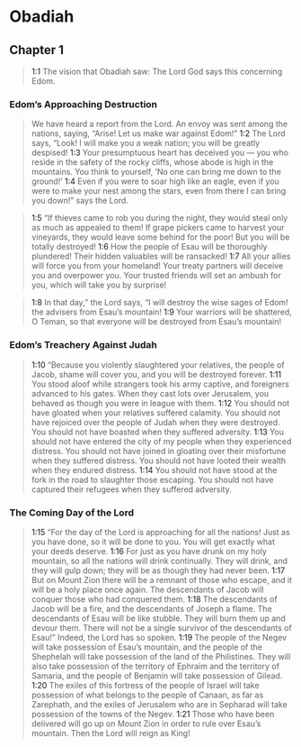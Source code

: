 # Obadiah

## Chapter 1

> <a name="1:1">1:1</a> The vision that Obadiah saw:
> The Lord God says this concerning Edom.

### Edom’s Approaching Destruction

> We have heard a report from the Lord.
> An envoy was sent among the nations, saying,
> “Arise! Let us make war against Edom!”
> <a name="1:2">1:2</a> The Lord says, “Look! I will make you a weak nation;
> you will be greatly despised!
> <a name="1:3">1:3</a> Your presumptuous heart has deceived you — 
> you who reside in the safety of the rocky cliffs,
> whose abode is high in the mountains.
> You think to yourself,
> ‘No one can bring me down to the ground!’
> <a name="1:4">1:4</a> Even if you were to soar high like an eagle,
> even if you were to make your nest among the stars,
> even from there I can bring you down!” says the Lord.

> <a name="1:5">1:5</a> “If thieves came to rob you during the night,
> they would steal only as much as appealed to them!
> If grape pickers came to harvest your vineyards,
> they would leave some behind for the poor!
> But you will be totally destroyed!
> <a name="1:6">1:6</a> How the people of Esau will be thoroughly plundered!
> Their hidden valuables will be ransacked!
> <a name="1:7">1:7</a> All your allies will force you from your homeland!
> Your treaty partners will deceive you and overpower you.
> Your trusted friends will set an ambush for you,
> which will take you by surprise!

> <a name="1:8">1:8</a> In that day,” the Lord says,
> “I will destroy the wise sages of Edom!
> the advisers from Esau’s mountain!
> <a name="1:9">1:9</a> Your warriors will be shattered, O Teman,
> so that everyone will be destroyed from Esau’s mountain!

### Edom’s Treachery Against Judah

> <a name="1:10">1:10</a> “Because you violently slaughtered your relatives, the people of Jacob,
> shame will cover you, and you will be destroyed forever.
> <a name="1:11">1:11</a> You stood aloof while strangers took his army captive,
> and foreigners advanced to his gates.
> When they cast lots over Jerusalem,
> you behaved as though you were in league with them.
> <a name="1:12">1:12</a> You should not have gloated when your relatives suffered calamity.
> You should not have rejoiced over the people of Judah when they were destroyed.
> You should not have boasted when they suffered adversity.
> <a name="1:13">1:13</a> You should not have entered the city of my people when they experienced distress.
> You should not have joined in gloating over their misfortune when they suffered distress.
> You should not have looted their wealth when they endured distress.
> <a name="1:14">1:14</a> You should not have stood at the fork in the road to slaughter those escaping.
> You should not have captured their refugees when they suffered adversity.

### The Coming Day of the Lord

> <a name="1:15">1:15</a> “For the day of the Lord is approaching for all the nations!
> Just as you have done, so it will be done to you.
> You will get exactly what your deeds deserve.
> <a name="1:16">1:16</a> For just as you have drunk on my holy mountain,
> so all the nations will drink continually.
> They will drink, and they will gulp down;
> they will be as though they had never been.
> <a name="1:17">1:17</a> But on Mount Zion there will be a remnant of those who escape,
> and it will be a holy place once again.
> The descendants of Jacob will conquer
> those who had conquered them.
> <a name="1:18">1:18</a> The descendants of Jacob will be a fire,
> and the descendants of Joseph a flame.
> The descendants of Esau will be like stubble.
> They will burn them up and devour them.
> There will not be a single survivor of the descendants of Esau!”
> Indeed, the Lord has so spoken.
> <a name="1:19">1:19</a> The people of the Negev will take possession of Esau’s mountain,
> and the people of the Shephelah will take possession of the land of the Philistines.
> They will also take possession of the territory of Ephraim and the territory of Samaria,
> and the people of Benjamin will take possession of Gilead.
> <a name="1:20">1:20</a> The exiles of this fortress of the people of Israel
> will take possession of what belongs to the people of Canaan, as far as Zarephath,
> and the exiles of Jerusalem who are in Sepharad
> will take possession of the towns of the Negev.
> <a name="1:21">1:21</a> Those who have been delivered will go up on Mount Zion
> in order to rule over Esau’s mountain.
> Then the Lord will reign as King!